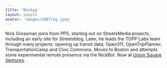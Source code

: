 ```yaml
---
title: 'Nickyg'
layout: people
avatar: 'images/2007/ng.jpeg'
---
```


Nick Grossman joins from PPS, starting out on StreetsMedia projects, including an early site for Streetsblog. Later, he leads the TOPP Labs team through many projects: opening up transit data, Open311, OpenTripPlanner, TransportationCamp and Civic Commons. Moves to Boston and attempts some experimental remote presence via the NickBot. Now at <a href="http://usv.com">Union Square Ventures</a>.